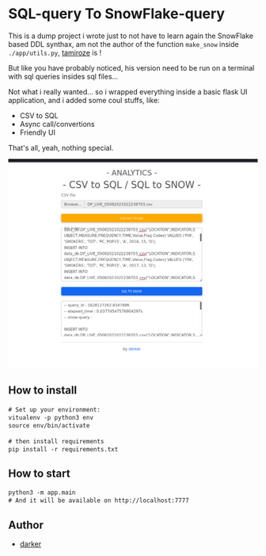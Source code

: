 # SQL-query To SnowFlake-query

This is a dump project i wrote just to not have to learn again the SnowFlake based DDL synthax,
am not the author of the function `make_snow` inside `./app/utils.py`, 
[tamiroze](https://gist.github.com/tamiroze/dc0bdd596ed2c6b70fe921061401e739) is !

But like you have probably noticed, his version need to be run on a terminal with sql queries insides sql files...

Not what i really wanted... so i wrapped everything inside a basic flask UI application, and i added some coul stuffs, 
like:
- CSV to SQL
- Async call/convertions
- Friendly UI

That's all, yeah, nothing special.

![](screen.png)

## How to install

```shell
# Set up your environment:
vitualenv -p python3 env
source env/bin/activate

# then install requirements
pip install -r requirements.txt
```

## How to start
```shell
python3 -m app.main
# And it will be available on http://localhost:7777
```

## Author

- [darker](github.com/sanix-darker)
